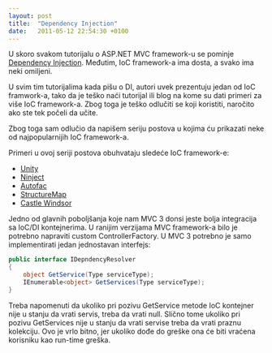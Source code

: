 ```yaml
---
layout: post
title:  "Dependency Injection"
date:   2011-05-12 22:54:30 +0100
---
```


U skoro svakom tutorijalu o ASP.NET MVC framework-u se pominje [Dependency Injection](http://martinfowler.com/articles/injection.html). Međutim, IoC framework-a ima dosta, a svako ima neki omiljeni.

U svim tim tutorijalima kada pišu o DI, autori uvek prezentuju jedan od IoC framwork-a, tako da je teško naći tutorijal ili blog na kome su dati primeri za više IoC framework-a. Zbog toga je teško odlučiti se koji koristiti, naročito ako ste tek počeli da učite.

Zbog toga sam odlučio da napišem seriju postova u kojima ću prikazati neke od najpopularnijih IoC framework-a.

Primeri u ovoj seriji postova obuhvataju sledeće IoC framework-e:

- [Unity](http://ivanfranjic.net/2011/5/dependency-injection-unity)
- [Ninject](http://ivanfranjic.net/2011/5/dependency-injection-ninject)
- [Autofac](http://ivanfranjic.net/2011/5/dependency-injection-autofac)
- [StructureMap](http://ivanfranjic.net/2011/6/dependency-injection-structuremap)
- [Castle Windsor](http://ivanfranjic.net/2011/6/dependency-injection-castle-windsor)

Jedno od glavnih poboljšanja koje nam MVC 3 donsi jeste bolja integracija sa IoC/DI kontejnerima. U ranijim verzijama MVC framework-a bilo je potrebno napraviti custom ControllerFactory. U MVC 3 potrebno je samo implementirati jedan jednostavan interfejs:

```csharp
public interface IDepndencyResolver
{
    object GetService(Type serviceType);
    IEnumerable<object> GetServices(Type serviceType);
}
```

Treba napomenuti da ukoliko pri pozivu GetService metode IoC kontejner nije u stanju da vrati servis, treba da vrati null. Slično tome ukoliko pri pozivu GetServices nije u stanju da vrati servise treba da vrati praznu kolekciju. Ovo je vrlo bitno, jer ukoliko dođe do greške ona će biti vraćena korisniku kao run-time greška.
